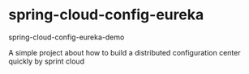 # spring-cloud-config-eureka
spring-cloud-config-eureka-demo

A simple project about how to build a distributed configuration center quickly by sprint cloud
